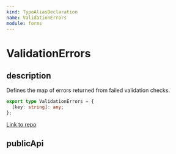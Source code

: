 ```yaml
---
kind: TypeAliasDeclaration
name: ValidationErrors
module: forms
---
```


# ValidationErrors

## description

Defines the map of errors returned from failed validation checks.

```ts
export type ValidationErrors = {
  [key: string]: any;
};
```

[Link to repo](https://github.com/timdeschryver/angular/blob/master/packages/forms/src/directives/validators.ts#L22-L24)

## publicApi
